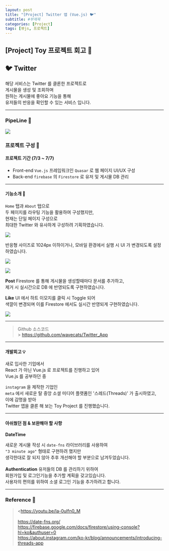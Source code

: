 ```yaml
---
layout: post
title: "[Project] Twitter 앱 (Vue.js) 🐦"
subtitle: #부제목
categories: [Project]
tags: [뷰js, 프로젝트]
---
```


## [Project] Toy 프로젝트 회고 🚝

## 🐦 Twitter

해당 서비스는 Twitter 를 클론한 프로젝트로<br>
게시물을 생성 및 조회하며<br>
원하는 게시물에 좋아요 기능을 통해<br>
유저들의 반응을 확인할 수 있는 서비스 입니다.

---

### PipeLine 🔮

![](https://img1.daumcdn.net/thumb/R1280x0/?scode=mtistory2&fname=https%3A%2F%2Fblog.kakaocdn.net%2Fdn%2Fsrxye%2FbtsmRr3bFaU%2FvUDp0HSdqrOolc7AkX7RxK%2Fimg.png)

### 프로젝트 구성 🌱

#### 프로젝트 기간 (7/3 ~ 7/7)

- Front-end
  `Vue.js` 프레임워크인 `Quasar` 로 웹 페이지 UI/UX 구성
  <br>
- Back-end
  `firebase` 의 `Firestore` 로 유저 및 게시물 DB 관리

---

#### 기능소개 🔨

`Home` 탭과 `About` 탭으로<br>
두 페이지를 라우팅 기능을 활용하여 구성했지만,<br>
현재는 단일 페이지 구성으로<br>
최대한 Twitter 와 유사하게 구성하려 기획하였습니다.

![](https://img1.daumcdn.net/thumb/R1280x0/?scode=mtistory2&fname=https%3A%2F%2Fblog.kakaocdn.net%2Fdn%2FdELRVz%2FbtsmRoL8tH1%2F8bKeukn9TPqblEqnkkWgKK%2Fimg.png)

반응형 사이즈로 1024px 이하이거나,
모바일 환경에서 실행 시 UI 가 변경되도록 설정하였습니다.

![](https://img1.daumcdn.net/thumb/R1280x0/?scode=mtistory2&fname=https%3A%2F%2Fblog.kakaocdn.net%2Fdn%2FbnJX5G%2FbtsmQqxkx7n%2FqL6UOezmQyRg8KX1vOiRt0%2Fimg.png)

![](https://blog.kakaocdn.net/dn/bDHJup/btsmRsA0YP9/TeDUNz3HH7Glgw9050BKr0/img.gif)

**Post**
Firestore 를 통해 게시물을 생성할때마다 문서를 추가하고,<br>
제거 시 실시간으로 DB 에 반영되도록 구현하였습니다.

**Like**
UI 에서 하트 이모지를 클릭 시 Toggle 되어<br>
색깔이 변경되며 이를 Firestore 에서도 실시간 반영되게 구현하였습니다.

![](https://blog.kakaocdn.net/dn/csWhCq/btsmYMyxVTK/5AKomdMKTBKiQqgqwewD10/img.gif)

---

> Github 소스코드<br> > <https://github.com/wavecats/Twitter_App>

---

#### 개발회고 💡

새로 입사한 기업에서<br>
React 가 아닌 Vue.js 로 프로젝트를 진행하고 있어<br>
Vue.js 를 공부하던 중<br>

`instagram` 을 제작한 기업인<br>
`meta` 에서 새로운 탈 중앙 소셜 미디어 플랫폼인 '스레드(Threads)' 가 출시하였고,<br>
이에 감명을 받아<br>
Twitter 앱을 클론 해 보는 Toy Project 를 진행했습니다.<br>

---

#### 아쉬웠던 점 & 보완해야 할 사항

**DateTime**

새로운 게시물 작성 시 `date-fns` 라이브러리를 사용하여<br>
`"3 minute ago"` 형태로 구현하려 했지만<br>
생각한대로 잘 되지 않아 추후 개선해야 할 부분으로 남겨두었습니다.<br>
<br>
**Authentication**
유저들의 DB 를 관리하기 위하여<br>
회원가입 및 로그인기능을 추가할 계획을 갖고있습니다.<br>
사용자의 편의를 위하여 소셜 로그인 기능을 추가하려고 합니다.

---

### Reference 🌊

> <https://youtu.be/la-0ulfn0_M<br><br><https://date-fns.org/><br><https://firebase.google.com/docs/firestore/using-console?hl=ko&authuser=0><br><https://about.instagram.com/ko-kr/blog/announcements/introducing-threads-app>
